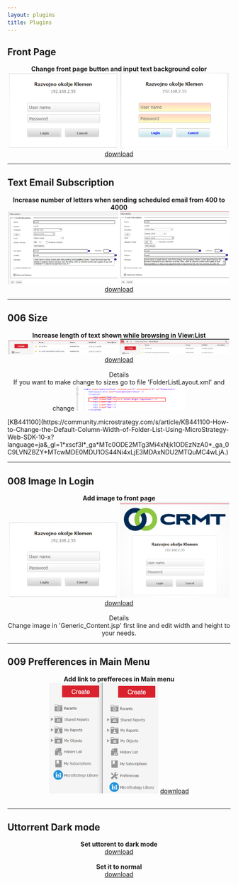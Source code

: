 ```yaml
---
layout: plugins
title: Plugins
---
```


## Front Page



<p align="center">
<b>Change front page button and input text background color</b><br/>
<img src="/img/Plugins/FrontPage/old.png" width="49%">
<img src="/img/Plugins/FrontPage/new.png" width="49%">  <br/>
<a href="/img/Plugins/FrontPage/FrontPage.zip">download</a>
</p>

---

## Text Email Subscription


<p align="center">
<b>Increase number of letters when sending scheduled email from 400 to 4000</b><br/>
<img src="/img/Plugins/TextEmailSubscription/old.png" width="49%" >
<img src="/img/Plugins/TextEmailSubscription/new.png" width="49%" >  <br/>
<a href="/img/Plugins/TextEmailSubscription/TextEmailSubscription.zip">download</a>
</p>

---

## 006 Size 


<p align="center">
<b>Increase length of text shown while browsing in View:List</b><br/>
<img src="/img/Plugins/006_Size/Old.png" width="49%" >
<img src="/img/Plugins/006_Size/New.png" width="49%" >  <br/>
<a href="/img/Plugins/006_Size/006_Size.zip">download</a><br/>
<br/>
Details <br/>
If you want to make change to sizes go to file 'FolderListLayout.xml' and change 
<img src="/img/Plugins/006_Size/sprememba.png" width="49%" > <br/>
</p>
[KB441100](https://community.microstrategy.com/s/article/KB441100-How-to-Change-the-Default-Column-Width-of-Folder-List-Using-MicroStrategy-Web-SDK-10-x?language=ja&_gl=1*xscf3l*_ga*MTc0ODE2MTg3Mi4xNjk1ODEzNzA0*_ga_0C9LVNZBZY*MTcwMDE0MDU1OS44Ni4xLjE3MDAxNDU2MTQuMC4wLjA.) <br />

---

## 008 Image In Login


<p align="center">
<b>Add image to front page</b><br/>
<img src="/img/Plugins/FrontPage/old.png" width="49%">
<img src="/img/Plugins/008_Image_In_Login/Nov_pogled.png" width="49%" >  <br/>
<a href="/img/Plugins/008_Image_In_Login/008_Image_In_Login.zip">download</a><br/>
<br/>
Details <br/>
Change image in 'Generic_Content.jsp' first line and edit width and height to your needs.
</p>


---

## 009 Prefferences in Main Menu


<p align="center">
<b>Add link to preffereces in Main menu</b><br/>
<img src="/img/Plugins/009_AddingPrefferencesMainMenu/Properties.png" width="49%">
<a href="/img/Plugins/009_AddingPrefferencesMainMenu/009_AddingPrefferencesMainMenu.zip">download</a><br/>
<br/>

</p>


---

## Uttorrent Dark mode


<p align="center">
<b>Set uttorent to dark mode</b><br/>
<a href="/img/Plugins/UttorentBlack/uTorrentDarkness.btskin">download</a><br/>
<br/>
<b>Set it to normal</b><br/>
<a href="/img/Plugins/UttorentBlack/uTorrentNormal.btskin">download</a><br/>
<br/>
</p>


